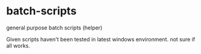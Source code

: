 # batch-scripts
general purpose batch scripts (helper)

Given scripts haven't been tested in latest windows environment. not sure if all works.
